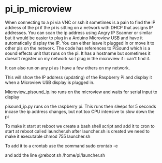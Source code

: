 # pi_ip_microview
When connecting to a pi via VNC or ssh it sometimes is a pain to find the IP address of the pi if the pi is sitting on a network with DHCP that assigns IP addresses. 
You can scan the ip address using Angry IP Scanner or similar but it would be easier to plug in a Arduino Microview USB and have it automatically display the IP. You can either leave it plugged in or move it to other pis on the network.
The code has references to PiSound which is a sound effects unit that runs on the pi. It has a hostname but sometimes it doesn't register on my network so I plug in the microview if i can't find it. 

It can also run on any pi as I have a few others on my network.

This will show the IP address (updating) of the Raspberry Pi and display it when a Microview USB display is plugged in.

Microview_pisound_ip.ino runs on the microview and waits for serial input to display

pisound_ip.py runs on the raspberry pi. This runs then sleeps for 5 seconds incase the ip address changes, but not too CPU intensive to slow down the pi

To make it start at reboot we create a bash shell script and add it to cron to start at reboot called launcher.sh
after launcher.sh is created we need to make it executable
chmod 755 launcher.sh

To add it to a crontab use the command
sudo crontab -e

and add the line 
@reboot sh /home/pi/launcher.sh

